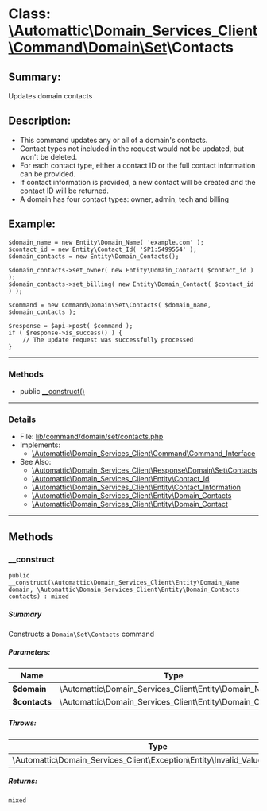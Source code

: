 # Class: [\Automattic](../namespaces/automattic.md)[\Domain_Services_Client](../namespaces/automattic-domain-services-client.md)[\Command](../namespaces/automattic-domain-services-client-command.md)[\Domain](../namespaces/automattic-domain-services-client-command-domain.md)[\Set](../namespaces/automattic-domain-services-client-command-domain-set.md)\Contacts

## Summary:

Updates domain contacts

## Description:

- This command updates any or all of a domain's contacts.
- Contact types not included in the request would not be updated, but won't be deleted.
- For each contact type, either a contact ID or the full contact information can be provided.
- If contact information is provided, a new contact will be created and the contact ID will be returned.
- A domain has four contact types: owner, admin, tech and billing

## Example:
```
$domain_name = new Entity\Domain_Name( 'example.com' );
$contact_id = new Entity\Contact_Id( 'SP1:5499554' );
$domain_contacts = new Entity\Domain_Contacts();

$domain_contacts->set_owner( new Entity\Domain_Contact( $contact_id ) );
$domain_contacts->set_billing( new Entity\Domain_Contact( $contact_id ) );

$command = new Command\Domain\Set\Contacts( $domain_name, $domain_contacts );

$response = $api->post( $command );
if ( $response->is_success() ) {
    // The update request was successfully processed
}
```


---

### Methods

* public [__construct()](#method___construct)

---

### Details

* File: [lib/command/domain/set/contacts.php](../../lib/command/domain/set/contacts.php)
* Implements:
  * [\Automattic\Domain_Services_Client\Command\Command_Interface](../classes/Automattic-Domain-Services-Client-Command-Command-Interface.md)
* See Also:
  * [\Automattic\Domain_Services_Client\Response\Domain\Set\Contacts](../classes/Automattic-Domain-Services-Client-Response-Domain-Set-Contacts.md)
  * [\Automattic\Domain_Services_Client\Entity\Contact_Id](../classes/Automattic-Domain-Services-Client-Entity-Contact-Id.md)
  * [\Automattic\Domain_Services_Client\Entity\Contact_Information](../classes/Automattic-Domain-Services-Client-Entity-Contact-Information.md)
  * [\Automattic\Domain_Services_Client\Entity\Domain_Contacts](../classes/Automattic-Domain-Services-Client-Entity-Domain-Contacts.md)
  * [\Automattic\Domain_Services_Client\Entity\Domain_Contact](../classes/Automattic-Domain-Services-Client-Entity-Domain-Contact.md)

---

## Methods

<a id="method___construct"></a>
### __construct

```
public __construct(\Automattic\Domain_Services_Client\Entity\Domain_Name  domain, \Automattic\Domain_Services_Client\Entity\Domain_Contacts  contacts) : mixed
```

##### Summary

Constructs a `Domain\Set\Contacts` command

##### Parameters:

| Name | Type | Default |
|------|------|---------|
| **$domain** | \Automattic\Domain_Services_Client\Entity\Domain_Name |  |
| **$contacts** | \Automattic\Domain_Services_Client\Entity\Domain_Contacts |  |

##### Throws:

| Type | Description |
|------|-------------|
| \Automattic\Domain_Services_Client\Exception\Entity\Invalid_Value_Exception |  |

##### Returns:

```
mixed
```
